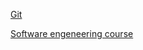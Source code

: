 [Git](https://git-scm.com)

[Software engeneering course](http://e-learning.bmstu.ru/portal_iu7/course/view.php?id=8)
